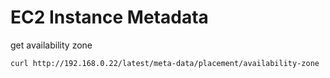 # EC2 Instance Metadata

get availability zone 

```bash
curl http://192.168.0.22/latest/meta-data/placement/availability-zone
```